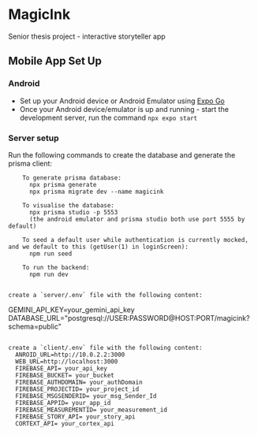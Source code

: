 # MagicInk
Senior thesis project - interactive storyteller app

## Mobile App Set Up

### Android

* Set up your Android device or Android Emulator using [Expo Go](https://docs.expo.dev/get-started/set-up-your-environment/?platform=android&device=physical)
* Once your Android device/emulator is up and running - start the development server, run the command `npx expo start`



### Server setup

Run the following commands to create the database and generate the prisma client:
```
    To generate prisma database:
      npx prisma generate
      npx prisma migrate dev --name magicink

    To visualise the database:
      npx prisma studio -p 5553
      (the android emulator and prisma studio both use port 5555 by default)

    To seed a default user while authentication is currently mocked, and we default to this (getUser(1) in loginScreen):
      npm run seed

    To run the backend:
      npm run dev


create a `server/.env` file with the following content:
```
GEMINI_API_KEY=your_gemini_api_key
DATABASE_URL="postgresql://USER:PASSWORD@HOST:PORT/magicink?schema=public"
```

create a `client/.env` file with the following content:
  ANROID_URL=http://10.0.2.2:3000
  WEB_URL=http://localhost:3000
  FIREBASE_API= your_api_key
  FIREBASE_BUCKET= your_bucket
  FIREBASE_AUTHDOMAIN= your_authDomain
  FIREBASE_PROJECTID= your_project_id
  FIREBASE_MSGSENDERID= your_msg_Sender_Id
  FIREBASE_APPID= your_app_id
  FIREBASE_MEASUREMENTID= your_measurement_id
  FIREBASE_STORY_API= your_story_api
  CORTEXT_API= your_cortex_api

